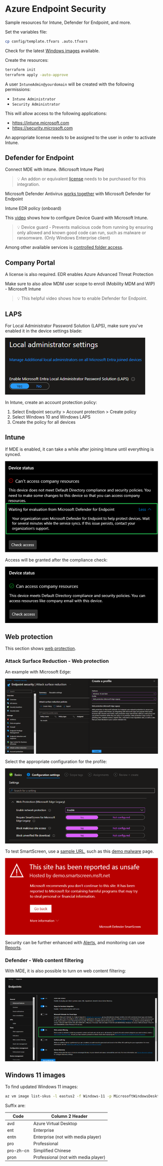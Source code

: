 # Azure Endpoint Security

Sample resources for Intune, Defender for Endpoint, and more.

Set the variables file:

```sh
cp config/template.tfvars .auto.tfvars
```

Check for the latest [Windows images](#windows-11-images) available.

Create the resources:

```sh
terraform init
terraform apply -auto-approve
```

A user `IntuneAdmin@yourdomain` will be created with the following permissions:

- `Intune Administrator`
- `Security Administrator`

This will allow access to the following applications:

- https://intune.microsoft.com
- https://security.microsoft.com

An appropriate license needs to be assigned to the user in order to activate Intune.

## Defender for Endpoint

Connect MDE with Intune. (Microsoft Intune Plan)

> 💡 An addon or equivalent [license][1] needs to be purchased for this integration.

Microsoft Defender Antivirus [works together][2] with Microsoft Defender for Endpoint

Intune EDR policy (onboard)

This [video][3] shows how to configure Device Guard with Microsoft Intune.

> 💡 Device guard - Prevents malicious code from running by ensuring only allowed and known good code can run, such as malware or ransomware. (Only Windows Enterprise client)

Among other available services is [controlled folder access][4].

## Company Portal

A license is also required. EDR enables Azure Advanced Threat Protection

Make sure to also allow MDM user scope to enroll (Mobility MDM and WIP) - Microsoft Intune

> 💡 This helpful video shows how to enable Defender for Endpoint.

## LAPS

For Local Administrator Password Solution (LAPS), make sure you've enabled it in the device settings blade:

<img src=".assets/laps.png" />

In Intune, create an account protection policy:

1. Select Endpoint security > Account protection > Create policy
2. Select Windows 10 and Windows LAPS
3. Create the policy for all devices

## Intune

If MDE is enabled, it can take a while after joining Intune until everything is synced.

<img src=".assets/intune-endpoint.png" />

Access will be granted after the compliance check:

<img src=".assets/intune-status.png" />

## Web protection

This section shows [web protection][6].

### Attack Surface Reduction - Web protection

An example with Microsoft Edge:

<img src=".assets/intune-webprotection.png" />

Select the appropriate configuration for the profile:

<img src=".assets/intune-webprotection-profile.png" />

To test SmartScreen, use a [sample URL][7], such as this [demo malware][8] page.

<img src=".assets/intune-smartscreen.png" />

Security can be further enhanced with [Alerts][9], and monitoring can use [Reports][10].

### Defender - Web content filtering

With MDE, it is also possible to turn on web content filtering:

<img src=".assets/intune-defender-webcontentfiltering.png" />

## Windows 11 images

To find updated Windows 11 images:

```sh
az vm image list-skus -l eastus2 -f Windows-11 -p MicrosoftWindowsDesktop --query [].name
```

Suffix are:

| Code | Column 2 Header |
| -------------- | -------------- |
|  avd             |        Azure Virtual Desktop       |
|   ent             |       Enterprise        |
|   entn             |     Enterprise (not with media player)           |
|   pro             |     Professional           |
|   pro-zh-cn             |     Simplified Chinese          |
|   pron             |     Professional (not with media player)           |


[1]: https://learn.microsoft.com/en-us/microsoft-365/security/defender-endpoint/microsoft-defender-endpoint?view=o365-worldwide
[2]: https://learn.microsoft.com/en-us/microsoft-365/security/defender-endpoint/why-use-microsoft-defender-antivirus?view=o365-worldwide
[3]: https://youtu.be/wAiH_lDveug
[4]: https://learn.microsoft.com/en-us/microsoft-365/security/defender-endpoint/enable-controlled-folders?view=o365-worldwide
[5]: https://www.youtube.com/watch?v=z3R_aq0pu0Y
[6]: https://learn.microsoft.com/en-us/microsoft-365/security/defender-endpoint/web-threat-protection?view=o365-worldwide
[7]: https://demo.wd.microsoft.com/Page/UrlRep
[8]: https://demo.smartscreen.msft.net/other/malware.html
[9]: https://learn.microsoft.com/en-us/microsoft-365/security/defender-endpoint/web-protection-response?view=o365-worldwide
[10]: https://learn.microsoft.com/en-us/microsoft-365/security/defender-endpoint/web-protection-monitoring?view=o365-worldwide
[11]: https://learn.microsoft.com/en-us/microsoft-365/security/defender-endpoint/web-content-filtering?view=o365-worldwide
